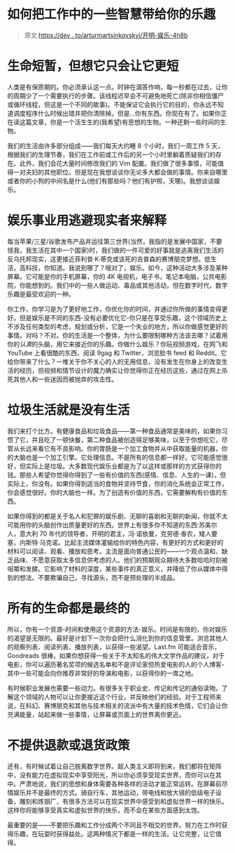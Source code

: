 # 如何把工作中的一些智慧带给你的乐趣

> 原文:[https://dev . to/arturmartsinkovskyi/开明-娱乐-4h8b](https://dev.to/arturmartsinkovskyi/enlightened-entertainment-4h8b)

# [](#life-is-short-but-thinking-about-it-only-makes-it-shorter)生命短暂，但想它只会让它更短

人类是有保质期的。你必须承认这一点。时钟在滴答作响，每一秒都在过去，让你的周期少了一个需要执行的步骤。该线程迟早会不可避免地死亡(除非你相信僵尸或循环线程，但这是一个不同的故事)。不能保证它会执行它的目的，你永远不知道调度程序什么时候出错并把你清除掉。但是...你有东西。你现在有了。如果你正在读这篇文章，你是一个活生生的(我希望)有思想的生物。一种还剩一些时间的生物。

我们的生活由许多部分组成——我们每天大约睡 8 个小时，我们一周工作 5 天，根据我们的生理节奏，我们在工作前或工作后的另一个小时里躺着质疑我们的存在。此外，我们会花大量时间修改我们的 Vim 配置。我们做了很多事情，可能值得一对夫妇的其他职位。但是现在我想谈谈你无论多大都会做的事情。你来自哪里或者你的小狗的中间名是什么(他们有那些吗？他们有护照，天哪)。我想谈谈娱乐。

# [](#entertainment-enterprise-explained-by-escapists)娱乐事业用逃避现实者来解释

每当苹果/三星/谷歌发布产品并运往第三世界(当然，我指的是发展中国家，不要怪我，我生活在其中一个国家)时，我们做的一件可爱的好事就是逃离我们生活的反乌托邦现实，这更接近菲利普·K·蒂克或该死的吉普森的赛博朋克梦想。低生活，高科技，你知道。我说到哪了？哦对了，娱乐。如今，这种活动大多涉及某种屏幕。它可能是你的手机屏幕，你的 4K 电视机，电子书，笔记本电脑，公共电影院，你能想到的。我们中的一些人做运动、毒品或其他活动，但在数字时代，数字乐趣是最受欢迎的一种。

你工作，你学习是为了更好地工作，你优化你的时间，并通过你所做的事情变得更好。但是娱乐是不同的东西-没有必要优化它-你只是在享受乐趣，这个领域历史上不涉及任何类型的考虑，规划或分析，它是一个失业的地方，所以你做感觉更好的事情。对吗？不对。你的生活是一个整体，为什么要限制哪种方法该去哪？试着用你的*认真*的头脑，用它来接近你的乐趣。你做什么娱乐？你玩视频游戏，在网飞和 YouTube 上看很酷的东西，阅读 9gag 和 Twitter，浏览脸书 feed 和 Reddit。它给你带来了什么？一堆关于你不关心的人的无用信息，没有发生在你身上的改变生活的经历，但视频和情节设计的魔力确实让你觉得你正在经历这些，通过在网上杀死其他人和一些迷因而被抛弃的攻击性。

# [](#junk-life-is-no-life)垃圾生活就是没有生活

我们来打个比方。有健康食品和垃圾食品——第一种食品通常是美味的，如果你习惯了它，并且吃了一顿快餐，第二种食品被创造得足够美味，以至于你想吃它，尽管从长远来看它有不良影响。你的胃肠是一个加工食物并从中获取能量的机器，你的大脑也是一个加工引擎。它处理信息。不是所有的信息都一样好。它可能感觉很好，但实际上是垃圾。大多数现代娱乐业都是为了以这样或那样的方式获得你的钱。那些人希望你觉得你得到了一些有价值的东西(感情、信息、人生的一课)，但实际上，你没有。如果你得到适当的食物并坚持节食，你的消化系统会正常工作，你会感觉很好。你的大脑也一样。为了创造有价值的东西，它需要解构有价值的东西。

如果你得到的都是关于名人和犯罪的娱乐剧、无聊的喜剧和无聊的新闻，你就不太可能用你的头脑创作出质量更好的东西。世界上有很多你不知道的东西:苏美尔人，意大利 70 年代的领导者，开明的君主，冯·诺依曼，克劳德·香农，矮人要塞，内斯特·马克诺。比起主流媒体灌输给你的特色内容，有更好的方式和更好的材料可以阅读、观看、播放和思考。主流是面向普通公民的——一个观点温和、缺乏品味、不愿意获取太多信息供考虑的人。他们的预期观众期待大多数哈哈时刻被咀嚼和发酵。它影响了材料的深度，某些事件的真正意义，并降低了你从媒体中得到的想法。不要欺骗自己，寻找源头，而不是预处理的半成品。

# [](#all-lives-are-final)所有的生命都是最终的

所以，你有一个资源-时间和使用这个资源的方法-娱乐。时间是有限的，你对娱乐的渴望是无限的。最好是计划下一次你会把什么消化到你的信息管里。浏览其他人的观察列表、阅读列表、播放列表，以获得一些渴望。Last.fm 可能适合音乐，Goodreads 很棒，如果你想获得一些关于不太知名的伟大文学作品的建议，对于电影，你可以遍历著名奖项的候选名单和不是评论家但热爱电影的人的个人博客-其中一些可能会向你推荐非常好的导演和电影，以获得你的一席之地。

有时候职业发展也需要一些动力。有很多关于职业史、传记和传记的通俗读物。了解这个领域的人物可以让你更接近这个行业，并反映他们的经验。对于工程师来说，在科幻、赛博朋克和其他与技术相关的流派中有大量的技术色情，它们会让你充满能量，站起来做一些事情，让屏幕或页面上的世界离你更近。

# [](#no-refund-or-return-policy-is-provided)不提供退款或退货政策

还有，有时候试着让自己脱离数字世界。超人类主义即将到来，我们都将在矩阵中，没有能力在虚拟现实中享受阳光，所以你必须享受现实世界，而你可以在其中。严肃地说，我们的思想和身体需要各种各样的活动才能正常运转。在屏幕前尽情娱乐并不是最终的方式。骑自行车，其他运动，带电线和放大镜的低级电子设备，雕刻和炼钢厂，有很多方法可以在现实世界中感受到和虚拟世界一样的快乐。这样你将能够享受真实和虚拟世界的快乐，而不会在某些方面感到太饱。

最重要的是——不要把乐趣和工作分成两个不同且不相交的世界。努力在工作时获得乐趣，在玩耍时获得益处。这两种情况下都是一样的生活。让它完整，让它值得。